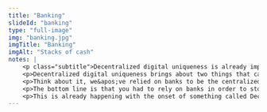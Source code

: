 ```yaml
--- 
title: "Banking"
slideId: "banking"
type: "full-image"
img: "banking.jpg"
imgTitle: "Banking"
imgAlt: "Stacks of cash"
notes: | 
    <p class="subtitle">Decentralized digital uniqueness is already impacting operations in the financial technology sector.</p>
    <p>Decentralized digital uniqueness brings about two things that can impact banking. The first is that it can provide the ability to know which account has what amount of money at any given time (unit of account). This ability leads us to the next thing that decentralized digital uniqueness then provides, complete control over your own money. </p>
    <p>Think about it, we&apos;ve relied on banks to be the centralized holder and processor of many payments, and this has led to certain barriers when it comes to using our own money. These banks sometimes act as gatekeepers, keeping you from your own funds. </p>
    <p>The bottom line is that you had to rely on banks in order to store and transfer our own money. A decentralized network made up of digitally unique participants completely undermines the status quo of centralized banks. A network that can come to a consensus has proven to be a viable means of transaction, Bitcoin proved that. There is no reason these principles can&apos;t extend to the banking and financial services industry as a whole.</p>
    <p>This is already happening with the onset of something called Decentralized Finance. Instead of ignoring this technology, banks are asking how they can adapt blockchain technology to fit their needs. We already talked about how long it takes to conduct a simple wire transfer compared to a cryptocurrency transaction. Banks have noticed and asked how they can use the technology for interbank settlement. It&apos;s currently relatively quick to make a transaction using bitcoin compared to a wire transfer, now banks are using blockchain technology in order to address this issue.</p>
---
```

